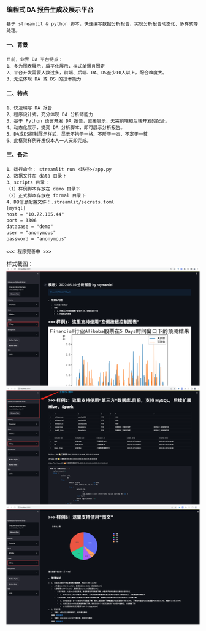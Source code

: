 ### 编程式 DA 报告生成及展示平台
```text
基于 streamlit & python 脚本，快速编写数据分析报告，实现分析报告动态化、多样式等处理。
```

#### 一、背景
```text
目前，业界 DA 平台特点：
1、多为图表展示，扁平化展示，样式单调且固定
2、平台开发需要人数过多，前端、后端、DA、DS至少10人以上，配合难度大。
3、无法体现 DA 或 DS 的技术能力
```

#### 二、特点
```text
1、快速编写 DA 报告
2、程序设计式，充分体现 DA 分析师能力
3、基于 Python 语言开发 DA 报告，直接展示，无需前端和后端开发的配合。
4、动态化展示，提交 DA 分析脚本，即可展示分析报告。
5、DA或DS控制展示样式，显示不拘于一格、不形于一态、不定于一尊
6、此框架样例开发仅本人一人天即完成。
```

#### 三、备注
```text
1、运行命令： streamlit run <路径>/app.py
2、数据文件在 data 目录下
3、scripts 目录：
（1）样例脚本存放在 demo 目录下
（2）正式脚本存放在 formal 目录下
4、DB信息配置文件：.streamlit/secrets.toml                                                  
[mysql]
host = "10.72.105.44"
port = 3306
database = "demo"
user = "anonymous"
password = "anonymous"

<<< 程序完善中 >>>
```

样式截图：
![image](https://github.com/ThunderboltLei/procedural_da_reporting_framework/blob/main/data/p_da_r_f_01.png)
![image](https://github.com/ThunderboltLei/procedural_da_reporting_framework/blob/main/data/p_da_r_f_02.png)
![image](https://github.com/ThunderboltLei/procedural_da_reporting_framework/blob/main/data/p_da_r_f_03.png)

